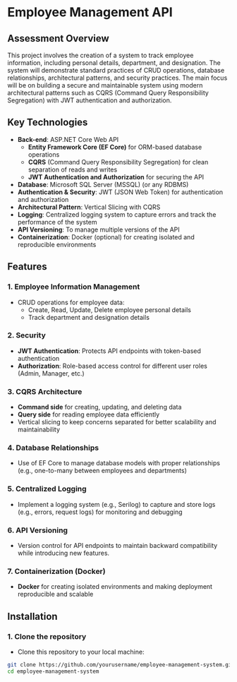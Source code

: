 # Employee Management API

## Assessment Overview

This project involves the creation of a system to track employee information, including personal details, department, and designation. The system will demonstrate standard practices of CRUD operations, database relationships, architectural patterns, and security practices. The main focus will be on building a secure and maintainable system using modern architectural patterns such as CQRS (Command Query Responsibility Segregation) with JWT authentication and authorization.

## Key Technologies

- **Back-end**: ASP.NET Core Web API
  - **Entity Framework Core (EF Core)** for ORM-based database operations
  - **CQRS** (Command Query Responsibility Segregation) for clean separation of reads and writes
  - **JWT Authentication and Authorization** for securing the API
- **Database**: Microsoft SQL Server (MSSQL) (or any RDBMS)
- **Authentication & Security**: JWT (JSON Web Token) for authentication and authorization
- **Architectural Pattern**: Vertical Slicing with CQRS
- **Logging**: Centralized logging system to capture errors and track the performance of the system
- **API Versioning**: To manage multiple versions of the API
- **Containerization**: Docker (optional) for creating isolated and reproducible environments

## Features

### 1. **Employee Information Management**
   - CRUD operations for employee data:
     - Create, Read, Update, Delete employee personal details
     - Track department and designation details

### 2. **Security**
   - **JWT Authentication**: Protects API endpoints with token-based authentication
   - **Authorization**: Role-based access control for different user roles (Admin, Manager, etc.)

### 3. **CQRS Architecture**
   - **Command side** for creating, updating, and deleting data
   - **Query side** for reading employee data efficiently
   - Vertical slicing to keep concerns separated for better scalability and maintainability

### 4. **Database Relationships**
   - Use of EF Core to manage database models with proper relationships (e.g., one-to-many between employees and departments)

### 5. **Centralized Logging**
   - Implement a logging system (e.g., Serilog) to capture and store logs (e.g., errors, request logs) for monitoring and debugging

### 6. **API Versioning**
   - Version control for API endpoints to maintain backward compatibility while introducing new features.

### 7. **Containerization (Docker)**
   - **Docker** for creating isolated environments and making deployment reproducible and scalable

## Installation

### 1. **Clone the repository**
   - Clone this repository to your local machine:

   ```bash
   git clone https://github.com/yourusername/employee-management-system.git
   cd employee-management-system
